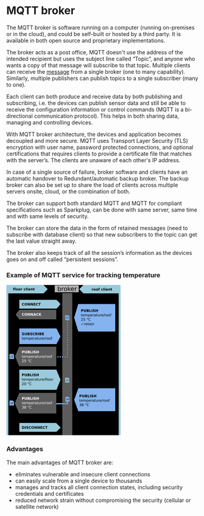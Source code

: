 # MQTT broker

The MQTT broker is software running on a computer (running on-premises or in
the cloud), and could be self-built or hosted by a third party. It is
available in both open source and proprietary implementations.

The broker acts as a post office, MQTT doesn't use the address of the
intended recipient but uses the subject line called “Topic”, and anyone who
wants a copy of that message will subscribe to that topic. Multiple clients
can receive the [message](message_types.md) from a single broker (one to many capability).
Similarly, multiple publishers can publish topics to a single subscriber
(many to one).

Each client can both produce and receive data by both publishing and
subscribing, i.e. the devices can publish sensor data and still be able to
receive the configuration information or control commands (MQTT is a
bi-directional communication protocol). This helps in both sharing data,
managing and controlling devices.

With MQTT broker architecture, the devices and application becomes decoupled
and more secure. MQTT uses Transport Layer Security (TLS) encryption with
user name, password protected connections, and optional certifications that
requires clients to provide a certificate file that matches with the server’s.
The clients are unaware of each other's IP address.

In case of a single source of failure, broker software and clients have an
automatic handover to Redundant/automatic backup broker. The backup broker can
also be set up to share the load of clients across multiple servers onsite,
cloud, or the combination of both.

The broker can support both standard MQTT and MQTT for compliant specifications
such as Sparkplug, can be done with same server, same time and with same levels
of security.

The broker can store the data in the form of retained messages (need to
subscribe with database client) so that new subscribers to the topic can get
the last value straight away.

The broker also keeps track of all the session’s information as the devices
goes on and off called “persistent sessions”.

### Example of MQTT service for tracking temperature

![Temperature tracking based on MQTT](https://raw.githubusercontent.com/vroncevic/gen_mqtt_service/dev/docs/MQTT_protocol_example_without_QoS.png)

### Advantages

The main advantages of MQTT broker are:

- eliminates vulnerable and insecure client connections
- can easily scale from a single device to thousands
- manages and tracks all client connection states, including security credentials and certificates
- reduced network strain without compromising the security (cellular or satellite network)
